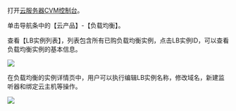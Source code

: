 打开[云服务器CVM控制台](https://console.qcloud.com/)。

单击导航条中的【云产品】-【负载均衡】。

查看【LB实例列表】，列表包含所有已购负载均衡实例，点击LB实例ID，可以查看负载均衡实例的基本信息。
 
![](//mccdn.qcloud.com/static/img/fdb840386e7ac5adaecfe067623aaea3/image.png)

在负载均衡的实例详情页中，用户可以执行编辑LB实例名称，修改域名，新建监听器和绑定云主机等操作。
 
![](//mccdn.qcloud.com/static/img/66be96e3662df1af395929ea4688f154/image.png)